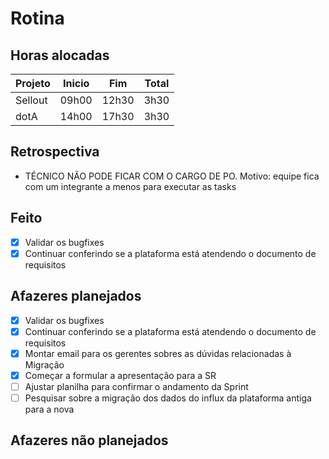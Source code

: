 # Rotina

## Horas alocadas

Projeto | Inicio | Fim | Total
--------|-------|-------|------
Sellout | 09h00 | 12h30 | 3h30
dotA    | 14h00 | 17h30 | 3h30

## Retrospectiva

- TÉCNICO NÃO PODE FICAR COM O CARGO DE PO. Motivo: equipe fica com um integrante a menos para executar as tasks

## Feito

- [x] Validar os bugfixes
- [x] Continuar conferindo se a plataforma está atendendo o documento de requisitos

## Afazeres planejados

- [x] Validar os bugfixes
- [x] Continuar conferindo se a plataforma está atendendo o documento de requisitos
- [x] Montar email para os gerentes sobres as dúvidas relacionadas à Migração
- [x] Começar a formular a apresentação para a SR
- [ ] Ajustar planilha para confirmar o andamento da Sprint
- [ ] Pesquisar sobre a migração dos dados do influx da plataforma antiga para a nova

## Afazeres não planejados


<!--stackedit_data:
eyJoaXN0b3J5IjpbMTcwNzM5NDYyOSwtMTE3OTc4MzY5OSwyMD
YxODEyMDM3LDIwNjQxMzUxMjEsLTgwMTY5MTQ1MiwxNzA4NjA4
MTQ3LDExOTA4NDM0NjYsMTk5ODgyNTkzNCwtMTg4NjU5MzQ4My
wtMTc4MTgyODIzNywtMTQ5MDEwMDg4MSwxMTc1NDQ3OTEyLC02
NTgzMDA3MDYsLTI1OTE3NDI5MywtOTQ1MjYyNjExLDE0MzI4Mj
I1NzAsLTE0Mzk3MzM4OTIsMTU4ODAyOTIyMCwtMzgyNjMzOTk3
LC0xNzA0ODkwNDgyXX0=
-->